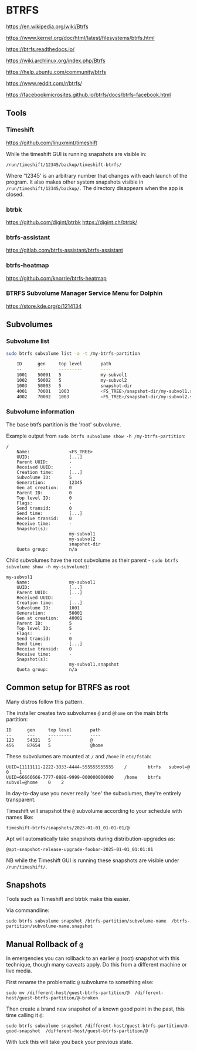 BTRFS
=====

https://en.wikipedia.org/wiki/Btrfs

https://www.kernel.org/doc/html/latest/filesystems/btrfs.html

https://btrfs.readthedocs.io/

https://wiki.archlinux.org/index.php/Btrfs

https://help.ubuntu.com/community/btrfs

https://www.reddit.com/r/btrfs/

https://facebookmicrosites.github.io/btrfs/docs/btrfs-facebook.html



Tools
-----

### Timeshift

https://github.com/linuxmint/timeshift

While the timeshift GUI is running snapshots are visible in:

	/run/timeshift/12345/backup/timeshift-btrfs/

Where '12345' is an arbitrary number that changes with each launch of the program.
It also makes other system snapshots visible in `/run/timeshift/12345/backup/`.
The directory disappears when the app is closed.

### btrbk

https://github.com/digint/btrbk
https://digint.ch/btrbk/


### btrfs-assistant

https://gitlab.com/btrfs-assistant/btrfs-assistant

### btrfs-heatmap

https://github.com/knorrie/btrfs-heatmap


### BTRFS Subvolume Manager Service Menu for Dolphin

https://store.kde.org/p/1214134


Subvolumes
----------

### Subvolume list
```bash
sudo btrfs subvolume list -a -t /my-btrfs-partition

	ID      gen     top level       path
	--      ---     ---------       ----
	1001    50001   5               my-subvol1
	1002    50002   5               my-subvol2
	1003    50003   5               snapshot-dir
	4001    70001   1003            <FS_TREE>/snapshot-dir/my-subvol1.snapshot
	4002    70002   1003            <FS_TREE>/snapshot-dir/my-subvol2.snapshot
```

### Subvolume information

The base btrfs partition is the 'root' subvolume.

Example output from `sudo btrfs subvolume show -h /my-btrfs-partition`:
```
/
	Name:               <FS_TREE>
	UUID:               [...]
	Parent UUID:        -
	Received UUID:      -
	Creation time:      [...]
	Subvolume ID:       5
	Generation:         12345
	Gen at creation:    0
	Parent ID:          0
	Top level ID:       0
	Flags:              -
	Send transid:       0
	Send time:          [...]
	Receive transid:    0
	Receive time:       -
	Snapshot(s):
	                    my-subvol1
	                    my-subvol2
	                    snapshot-dir
	Quota group:        n/a
```
Child subvolumes have the root subvolume as their parent - `sudo btrfs subvolume show -h my-subvolume1`:
```
my-subvol1
	Name:               my-subvol1
	UUID:               [...]
	Parent UUID:        [...]
	Received UUID:      -
	Creation time:      [...]
	Subvolume ID:       1001
	Generation:         50001
	Gen at creation:    40001
	Parent ID:          5
	Top level ID:       5
	Flags:              -
	Send transid:       0
	Send time:          [...]
	Receive transid:    0
	Receive time:       -
	Snapshot(s):
	                    my-subvol1.snapshot
	Quota group:        n/a
```


Common setup for BTRFS as root
------------------------------

Many distros follow this pattern.

The installer creates two subvolumes `@` and `@home` on the main btrfs partition:

	ID      gen     top level       path
	--      ---     ---------       ----
	123     54321   5               @
	456     87654   5               @home

These subvolumes are mounted at `/` and `/home` in `etc/fstab`:

	UUID=11111111-2222-3333-4444-555555555555    /        btrfs   subvol=@        0    1
	UUID=66666666-7777-8888-9999-000000000000    /home    btrfs   subvol=@home    0    2

In day-to-day use you never really 'see' the subvolumes, they're entirely transparent.

Timeshift will snapshot the `@` subvolume according to your schedule with names like:

	timeshift-btrfs/snapshots/2025-01-01_01-01-01/@

Apt will automatically take snapshots during distribution-upgrades as:

	@apt-snapshot-release-upgrade-foobar-2025-01-01_01:01:01

NB while the Timeshift GUI is running these snapshots are visible under `/run/timeshift/`.


Snapshots
---------

Tools such as Timeshift and btrbk make this easier.

Via commandline:

	sudo btrfs subvolume snapshot /btrfs-partition/subvolume-name  /btrfs-partition/subvolume-name.snapshot


Manual Rollback of `@`
----------------------

In emergencies you can rollback to an earlier `@` (root) snapshot with this technique, though many caveats apply.
Do this from a different machine or live media.

First rename the problematic `@` subvolume to something else:

	sudo mv /different-host/guest-btrfs-partition/@  /different-host/guest-btrfs-partition/@-broken

Then create a brand new snapshot of a known good point in the past, this time calling it `@`:

	sudo btrfs subvolume snapshot /different-host/guest-btrfs-partition/@-good-snapshot  /different-host/guest-btrfs-partition/@

With luck this will take you back your previous state.
